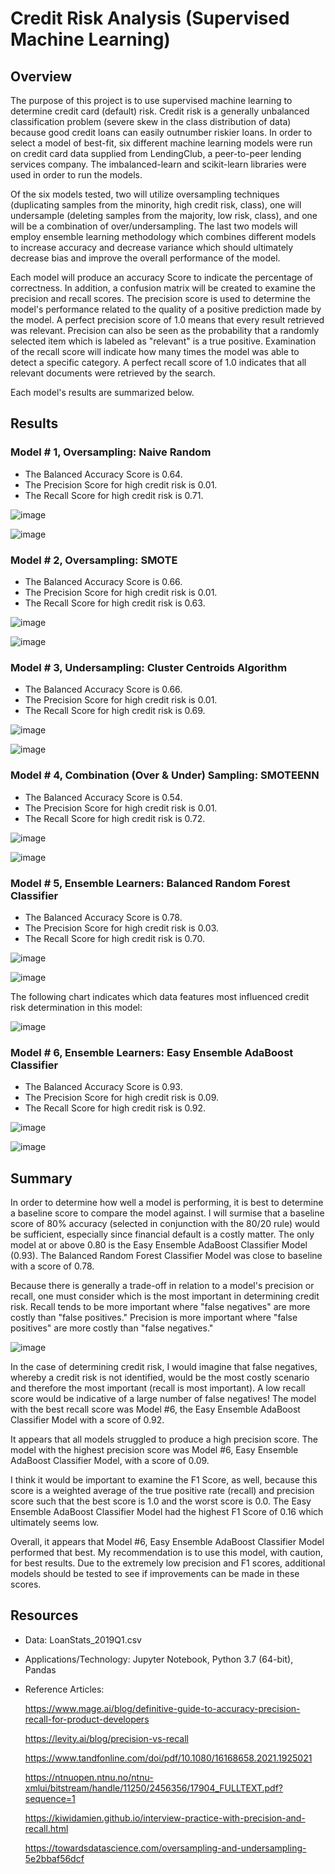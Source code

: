 # Credit Risk Analysis (Supervised Machine Learning)
## Overview

The purpose of this project is to use supervised machine learning to determine credit card (default) risk. Credit risk is a generally unbalanced classification problem (severe skew in the class distribution of data) because good credit loans can easily outnumber riskier loans. In order to select a model of best-fit, six different machine learning models were run on credit card data supplied from LendingClub, a peer-to-peer lending services company.  The imbalanced-learn and scikit-learn libraries were used in order to run the models.

Of the six models tested, two will utilize oversampling techniques (duplicating samples from the minority, high credit risk, class), one will undersample (deleting samples from the majority, low risk, class), and one will be a combination of over/undersampling.  The last two models will employ ensemble learning methodology which combines different models to increase accuracy and decrease variance which should ultimately decrease bias and improve the overall performance of the model.  

Each model will produce an accuracy Score to indicate the percentage of correctness. In addition, a confusion matrix will be created to examine the precision and recall scores.  The precision score is used to determine the model's performance related to the quality of a positive prediction made by the model.  A perfect precision score of 1.0 means that every result retrieved was relevant. Precision can also be seen as the probability that a randomly selected item which is labeled as "relevant" is a true positive. Examination of the recall score will indicate how many times the model was able to detect a specific category. A perfect recall score of 1.0 indicates that all relevant documents were retrieved by the search. 

Each model's results are summarized below.

## Results

### Model # 1, Oversampling: Naive Random

- The Balanced Accuracy Score is 0.64.
- The Precision Score for high credit risk is 0.01.
- The Recall Score for high credit risk is 0.71.

![image](https://user-images.githubusercontent.com/102322707/185753641-16295405-148f-48ea-a6f1-ad50f1de9f82.png)

![image](https://user-images.githubusercontent.com/102322707/185753425-65172a0c-a266-4433-a3ad-fd893d1a69ca.png)

### Model # 2, Oversampling: SMOTE

- The Balanced Accuracy Score is 0.66.
- The Precision Score for high credit risk is 0.01.
- The Recall Score for high credit risk is 0.63.

![image](https://user-images.githubusercontent.com/102322707/185753708-d25217e5-77b0-4fd3-92f8-e22cd718edeb.png)

![image](https://user-images.githubusercontent.com/102322707/185753456-ab0d2492-639c-4b79-a353-7200f17f1ab9.png)

### Model # 3, Undersampling: Cluster Centroids Algorithm

- The Balanced Accuracy Score is 0.66.
- The Precision Score for high credit risk is 0.01.
- The Recall Score for high credit risk is 0.69.

![image](https://user-images.githubusercontent.com/102322707/185753746-b56f5582-13f4-4283-a018-c22d230500c2.png)

![image](https://user-images.githubusercontent.com/102322707/185753531-a7668739-231d-4dd3-a93e-18334fcb85f1.png)

### Model # 4, Combination (Over & Under) Sampling: SMOTEENN

- The Balanced Accuracy Score is 0.54.
- The Precision Score for high credit risk is 0.01.
- The Recall Score for high credit risk is 0.72.

![image](https://user-images.githubusercontent.com/102322707/185753772-f8a51ec1-8836-4e5c-b004-5073d5527d01.png)

![image](https://user-images.githubusercontent.com/102322707/185753575-ff7aaaa9-65fa-4777-a463-2c3995e87496.png)

### Model # 5, Ensemble Learners: Balanced Random Forest Classifier

- The Balanced Accuracy Score is 0.78.
- The Precision Score for high credit risk is 0.03.
- The Recall Score for high credit risk is 0.70.

![image](https://user-images.githubusercontent.com/102322707/185753929-578b0070-fc99-40ab-9ec1-fc64b6442abb.png)

![image](https://user-images.githubusercontent.com/102322707/185753962-28580559-a002-4bd3-8c87-adb4569e8971.png)

The following chart indicates which data features most influenced credit risk determination in this model:

![image](https://user-images.githubusercontent.com/102322707/185754081-4dd54a8c-50d6-4e99-a692-288c5b2841ef.png)


### Model # 6, Ensemble Learners:  Easy Ensemble AdaBoost Classifier

- The Balanced Accuracy Score is 0.93.
- The Precision Score for high credit risk is 0.09.
- The Recall Score for high credit risk is 0.92.

![image](https://user-images.githubusercontent.com/102322707/185754018-990fe680-1e69-47dd-b934-c659071d546f.png)

![image](https://user-images.githubusercontent.com/102322707/185754028-1e87c689-e791-49e8-a545-fe31e820bb28.png)

## Summary
In order to determine how well a model is performing, it is best to determine a baseline score to compare the model against. I will surmise that a baseline score of 80% accuracy (selected in conjunction with the 80/20 rule) would be sufficient, especially since financial default is a costly matter.  The only model at or above 0.80 is the Easy Ensemble AdaBoost Classifier Model (0.93). The Balanced Random Forest Classifier Model was close to baseline with a score of 0.78.  

Because there is generally a trade-off in relation to a model's precision or recall, one must consider which is the most important in determining credit risk. Recall tends to be more important where "false negatives" are more costly than "false positives."  Precision is more important where "false positives" are more costly than "false negatives."  

![image](https://user-images.githubusercontent.com/102322707/185755958-4c89d25c-9a52-4e1d-85ac-9781615bd1bb.png)

In the case of determining credit risk, I would imagine that false negatives, whereby a credit risk is not identified, would be the most costly scenario and therefore the most important (recall is most important).  A low recall score would be indicative of a large number of false negatives! The model with the best recall score was Model #6, the Easy Ensemble AdaBoost Classifier Model with a score of 0.92.

It appears that all models struggled to produce a high precision score. The model with the highest precision score was Model #6, Easy Ensemble AdaBoost Classifier Model, with a score of 0.09.

I think it would be important to examine the F1 Score, as well, because this score is a weighted average of the true positive rate (recall) and precision score such that the best score is 1.0 and the worst score is 0.0.  The Easy Ensemble AdaBoost Classifier Model had the highest F1 Score of 0.16 which ultimately seems low.

Overall, it appears that Model #6, Easy Ensemble AdaBoost Classifier Model performed that best.  My recommendation is to use this model, with caution, for best results.  Due to the extremely low precision and F1 scores, additional models should be tested to see if improvements can be made in these scores.

## Resources
- Data:  LoanStats_2019Q1.csv

- Applications/Technology: Jupyter Notebook, Python 3.7 (64-bit), Pandas

- Reference Articles:

     https://www.mage.ai/blog/definitive-guide-to-accuracy-precision-recall-for-product-developers

     https://levity.ai/blog/precision-vs-recall

     https://www.tandfonline.com/doi/pdf/10.1080/16168658.2021.1925021

     https://ntnuopen.ntnu.no/ntnu-xmlui/bitstream/handle/11250/2456356/17904_FULLTEXT.pdf?sequence=1

     https://kiwidamien.github.io/interview-practice-with-precision-and-recall.html
     
     https://towardsdatascience.com/oversampling-and-undersampling-5e2bbaf56dcf




